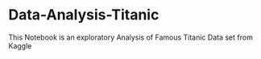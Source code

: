 # Data-Analysis-Titanic
This Notebook is an exploratory Analysis of Famous Titanic Data set from Kaggle
